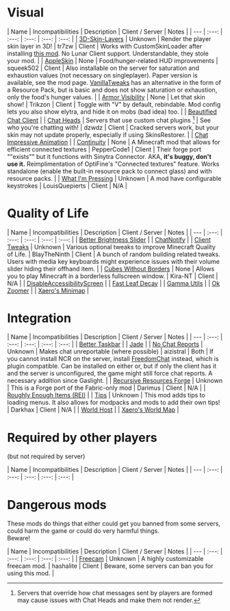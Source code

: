 # Visual
| Name | Incompatibilities | Description | Client / Server | Notes |
| --- | :---: | :---: | :---: | :---: | :---: |
| [3D\-Skin\-Layers](https://modrinth.com/mod/zV5r3pPn) | Unknown | Render the player skin layer in 3D! | tr7zw | Client | Works with CustomSkinLoader after installing [this mod](https://modrinth.com/mod/skinlayers3d-customskinloader-bridge). No Lunar Client support. Understandable, they stole your mod. |
| [AppleSkin](https://modrinth.com/mod/EsAfCjCV) | None | Food/hunger-related HUD improvements | squeek502 | Client | Also installable on the server for saturation and exhaustion values (not necessary on singleplayer). Paper version is available, see the mod page. [VanillaTweaks](https://vanillatweaks.net/) has an alternative in the form of a Resource Pack, but is basic and does not show saturation or exhaustion, only the food's hunger values. |
| [Armor Visibility](https://modrinth.com/mod/armor-visibility) | None | Let that skin show! | Trikzon | Client | Toggle with "V" by default, rebindable. Mod config lets you also show elytra, and hide it on mobs (bad idea) too. |
| [Beautified Chat Client](https://modrinth.com/mod/mtIxmNw5) | 
| [Chat Heads](https://modrinth.com/mod/Wb5oqrBJ) | Servers that use custom chat plugins [^1] | See who you're chatting with! | dzwdz | Client | Cracked servers work, but your skin may not update properly, especially if using SkinsRestorer. |
| [Chat Impressive Animation](https://modrinth.com/mod/DnL1AGAI) |
| [Continuity](https://modrinth.com/mod/continuity) | None | A Minecraft mod that allows for efficient connected textures | PepperCode1 | Client | Their forge port ""exists"" but it functions with Sinytra Connector. AKA, **it's buggy, don't use it.** Reimplimentation of OptiFine's "Connected textures" feature. Works standalone (enable the built-in resource pack to connect glass) and with resource packs. |
| [What I'm Pressing](https://modrinth.com/mod/whatimpressing) | Unknown | A mod have configurable keystrokes | LouisQuepierts | Client | N/A |



# Quality of Life
| Name | Incompatibilities | Description | Client / Server | Notes |
| --- | :---: | :---: | :---: | :---: | :---: |
| [Better Brightness Slider](https://modrinth.com/mod/aXleiZbk) | 
| [ChatNotify](https://modrinth.com/mod/Iudurxl8) |
| [Client Tweaks](https://modrinth.com/mod/client-tweaks) | Unknown |  Various optional tweaks to improve Minecraft Quality of Life.  | BlayTheNinth | Client | A bunch of random building related tweaks. Users with media key keyboards might experience issues with their volume slider hiding their offhand item. |
| [Cubes Without Borders](https://modrinth.com/mod/cubes-without-borders) | None | Allows you to play Minecraft in a borderless fullscreen window. | Kira-NT | Client | N/A |
| [DisableAccessibilityScreen](https://modrinth.com/mod/DohVVqgL) | 
| [Fast Leaf Decay](https://www.curseforge.com/projects/230976) | 
| [Gamma Utils](https://modrinth.com/mod/wdLuzzEP) |
| [Ok Zoomer](https://modrinth.com/mod/aXf2OSFU) |
| [Xaero's Minimap](https://modrinth.com/mod/1bokaNcj) | 


# Integration 
| Name | Incompatibilities | Description | Client / Server | Notes |
| --- | :---: | :---: | :---: | :---: | :---: |
| [Better Taskbar](https://modrinth.com/mod/gPEcet33) | 
| [Jade](https://modrinth.com/mod/nvQzSEkH) | 
| [No Chat Reports](https://modrinth.com/mod/no-chat-reports) | Unknown | Makes chat unreportable (where possible) | aizistral | Both | If you cannot install NCR on the server, install [FreedomChat](https://modrinth.com/plugin/freedomchat) instead, which is plugin compatible. Can be installed on either or, but if only the client has it and the server is unconfigured, the game might still force chat reports. A necessary addition since Gaslight. |
| [Recursive Resources Forge](https://www.curseforge.com/minecraft/mc-mods/recursive-resources-forge) | Unknown | This is a Forge port of the Fabric-only mod | Darimus | Client | N/A |
| [Roughly Enough Items \(REI\)](https://modrinth.com/mod/nfn13YXA) | 
| [Tips](https://modrinth.com/mod/tips) | Unknown | This mod adds tips to loading menus. It also allows for modpacks and mods to add their own tips! | Darkhax | Client | N/A |
| [World Host](https://modrinth.com/mod/2AIZDfYo) | 
| [Xaero's World Map](https://www.curseforge.com/projects/317780) | 

# Required by other players
(but not required by server)

| Name | Incompatibilities | Description | Client / Server | Notes |
| --- | :---: | :---: | :---: | :---: | :---: |

# Dangerous mods
These mods do things that either could get you banned from some servers, could harm the game or could do very harmful things.  
Beware!

| Name | Incompatibilities | Description | Client / Server | Notes |
| --- | :---: | :---: | :---: | :---: | :---: |
| [Freecam](https://modrinth.com/mod/freecam) | Unknown | A highly customizable freecam mod. | hashalite | Client | Beware, some servers can ban you for using this mod. |


[^1]: Servers that override how chat messages sent by players are formed may cause issues with Chat Heads and make them not render.